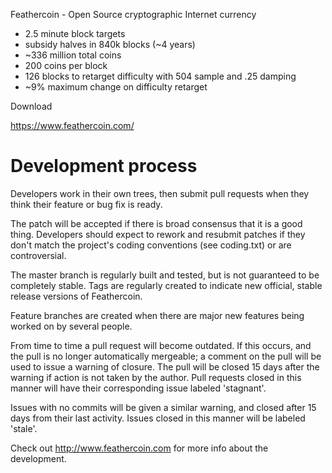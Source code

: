 Feathercoin - Open Source cryptographic Internet currency
 - 2.5 minute block targets
 - subsidy halves in 840k blocks (~4 years)
 - ~336 million total coins
 - 200 coins per block
 - 126 blocks to retarget difficulty with 504 sample and .25 damping
 - ~9% maximum change on difficulty retarget
 
Download

https://www.feathercoin.com/

Development process
===================

Developers work in their own trees, then submit pull requests when
they think their feature or bug fix is ready.

The patch will be accepted if there is broad consensus that it is a
good thing.  Developers should expect to rework and resubmit patches
if they don't match the project's coding conventions (see coding.txt)
or are controversial.

The master branch is regularly built and tested, but is not guaranteed
to be completely stable. Tags are regularly created to indicate new
official, stable release versions of Feathercoin.

Feature branches are created when there are major new features being
worked on by several people.

From time to time a pull request will become outdated. If this occurs, and
the pull is no longer automatically mergeable; a comment on the pull will
be used to issue a warning of closure. The pull will be closed 15 days
after the warning if action is not taken by the author. Pull requests closed
in this manner will have their corresponding issue labeled 'stagnant'.

Issues with no commits will be given a similar warning, and closed after
15 days from their last activity. Issues closed in this manner will be 
labeled 'stale'. 

Check out http://www.feathercoin.com for more info about the development.